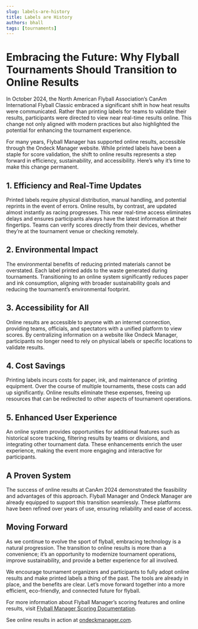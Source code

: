 ```yaml
---
slug: labels-are-history
title: Labels are History
authors: bhall
tags: [tournaments]
---
```


# Embracing the Future: Why Flyball Tournaments Should Transition to Online Results

In October 2024, the North American Flyball Association’s CanAm International Flyball Classic embraced a significant shift in how heat results were communicated. Rather than printing labels for teams to validate their results, participants were directed to view near real-time results online. This change not only aligned with modern practices but also highlighted the potential for enhancing the tournament experience.

For many years, <!-- truncate -->Flyball Manager has supported online results, accessible through the Ondeck Manager website. While printed labels have been a staple for score validation, the shift to online results represents a step forward in efficiency, sustainability, and accessibility. Here’s why it’s time to make this change permanent.

## 1. Efficiency and Real-Time Updates

Printed labels require physical distribution, manual handling, and potential reprints in the event of errors. Online results, by contrast, are updated almost instantly as racing progresses. This near real-time access eliminates delays and ensures participants always have the latest information at their fingertips. Teams can verify scores directly from their devices, whether they’re at the tournament venue or checking remotely.

## 2. Environmental Impact

The environmental benefits of reducing printed materials cannot be overstated. Each label printed adds to the waste generated during tournaments. Transitioning to an online system significantly reduces paper and ink consumption, aligning with broader sustainability goals and reducing the tournament’s environmental footprint.

## 3. Accessibility for All

Online results are accessible to anyone with an internet connection, providing teams, officials, and spectators with a unified platform to view scores. By centralizing information on a website like Ondeck Manager, participants no longer need to rely on physical labels or specific locations to validate results.

## 4. Cost Savings

Printing labels incurs costs for paper, ink, and maintenance of printing equipment. Over the course of multiple tournaments, these costs can add up significantly. Online results eliminate these expenses, freeing up resources that can be redirected to other aspects of tournament operations.

## 5. Enhanced User Experience

An online system provides opportunities for additional features such as historical score tracking, filtering results by teams or divisions, and integrating other tournament data. These enhancements enrich the user experience, making the event more engaging and interactive for participants.

## A Proven System

The success of online results at CanAm 2024 demonstrated the feasibility and advantages of this approach. Flyball Manager and Ondeck Manager are already equipped to support this transition seamlessly. These platforms have been refined over years of use, ensuring reliability and ease of access.

## Moving Forward

As we continue to evolve the sport of flyball, embracing technology is a natural progression. The transition to online results is more than a convenience; it’s an opportunity to modernize tournament operations, improve sustainability, and provide a better experience for all involved.

We encourage tournament organizers and participants to fully adopt online results and make printed labels a thing of the past. The tools are already in place, and the benefits are clear. Let’s move forward together into a more efficient, eco-friendly, and connected future for flyball.

For more information about Flyball Manager’s scoring features and online results, visit [Flyball Manager Scoring Documentation](https://www.flyballmanager.com/docs/scoring#result-labels).

See online results in action at [ondeckmanager.com](https://ondeckmanager.com).
